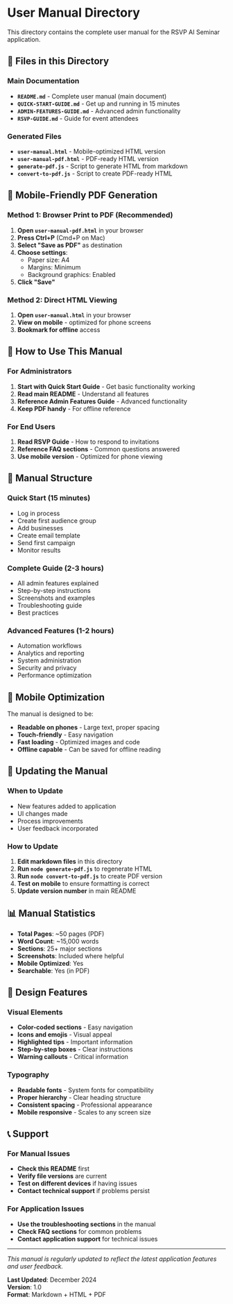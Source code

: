 # User Manual Directory

This directory contains the complete user manual for the RSVP AI Seminar application.

## 📁 Files in this Directory

### Main Documentation
- **`README.md`** - Complete user manual (main document)
- **`QUICK-START-GUIDE.md`** - Get up and running in 15 minutes
- **`ADMIN-FEATURES-GUIDE.md`** - Advanced admin functionality
- **`RSVP-GUIDE.md`** - Guide for event attendees

### Generated Files
- **`user-manual.html`** - Mobile-optimized HTML version
- **`user-manual-pdf.html`** - PDF-ready HTML version
- **`generate-pdf.js`** - Script to generate HTML from markdown
- **`convert-to-pdf.js`** - Script to create PDF-ready HTML

## 📱 Mobile-Friendly PDF Generation

### Method 1: Browser Print to PDF (Recommended)
1. **Open `user-manual-pdf.html`** in your browser
2. **Press Ctrl+P** (Cmd+P on Mac)
3. **Select "Save as PDF"** as destination
4. **Choose settings**:
   - Paper size: A4
   - Margins: Minimum
   - Background graphics: Enabled
5. **Click "Save"**

### Method 2: Direct HTML Viewing
1. **Open `user-manual.html`** in your browser
2. **View on mobile** - optimized for phone screens
3. **Bookmark for offline** access

## 📖 How to Use This Manual

### For Administrators
1. **Start with Quick Start Guide** - Get basic functionality working
2. **Read main README** - Understand all features
3. **Reference Admin Features Guide** - Advanced functionality
4. **Keep PDF handy** - For offline reference

### For End Users
1. **Read RSVP Guide** - How to respond to invitations
2. **Reference FAQ sections** - Common questions answered
3. **Use mobile version** - Optimized for phone viewing

## 🎯 Manual Structure

### Quick Start (15 minutes)
- Log in process
- Create first audience group
- Add businesses
- Create email template
- Send first campaign
- Monitor results

### Complete Guide (2-3 hours)
- All admin features explained
- Step-by-step instructions
- Screenshots and examples
- Troubleshooting guide
- Best practices

### Advanced Features (1-2 hours)
- Automation workflows
- Analytics and reporting
- System administration
- Security and privacy
- Performance optimization

## 📱 Mobile Optimization

The manual is designed to be:
- **Readable on phones** - Large text, proper spacing
- **Touch-friendly** - Easy navigation
- **Fast loading** - Optimized images and code
- **Offline capable** - Can be saved for offline reading

## 🔄 Updating the Manual

### When to Update
- New features added to application
- UI changes made
- Process improvements
- User feedback incorporated

### How to Update
1. **Edit markdown files** in this directory
2. **Run `node generate-pdf.js`** to regenerate HTML
3. **Run `node convert-to-pdf.js`** to create PDF version
4. **Test on mobile** to ensure formatting is correct
5. **Update version number** in main README

## 📊 Manual Statistics

- **Total Pages**: ~50 pages (PDF)
- **Word Count**: ~15,000 words
- **Sections**: 25+ major sections
- **Screenshots**: Included where helpful
- **Mobile Optimized**: Yes
- **Searchable**: Yes (in PDF)

## 🎨 Design Features

### Visual Elements
- **Color-coded sections** - Easy navigation
- **Icons and emojis** - Visual appeal
- **Highlighted tips** - Important information
- **Step-by-step boxes** - Clear instructions
- **Warning callouts** - Critical information

### Typography
- **Readable fonts** - System fonts for compatibility
- **Proper hierarchy** - Clear heading structure
- **Consistent spacing** - Professional appearance
- **Mobile responsive** - Scales to any screen size

## 📞 Support

### For Manual Issues
- **Check this README** first
- **Verify file versions** are current
- **Test on different devices** if having issues
- **Contact technical support** if problems persist

### For Application Issues
- **Use the troubleshooting sections** in the manual
- **Check FAQ sections** for common problems
- **Contact application support** for technical issues

---

*This manual is regularly updated to reflect the latest application features and user feedback.*

**Last Updated**: December 2024  
**Version**: 1.0  
**Format**: Markdown + HTML + PDF
